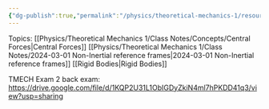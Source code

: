 ```yaml
---
{"dg-publish":true,"permalink":"/physics/theoretical-mechanics-1/resources/theoretical-mechanics-exam-2-resources/"}
---
```


Topics: 
[[Physics/Theoretical Mechanics 1/Class Notes/Concepts/Central Forces\|Central Forces]]
[[Physics/Theoretical Mechanics 1/Class Notes/2024-03-01 Non-Inertial reference frames\|2024-03-01 Non-Inertial reference frames]]
[[Rigid Bodies\|Rigid Bodies]]

TMECH Exam 2 back exam:
https://drive.google.com/file/d/1KQP2U31L1ObIGDyZkiN4ml7hPKDD41q3/view?usp=sharing